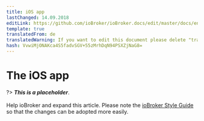 ```yaml
---
title: iOS app
lastChanged: 14.09.2018
editLink: https://github.com/ioBroker/ioBroker.docs/edit/master/docs/en/cloud/iosapp.md
template: true
translatedFrom: de
translatedWarning: If you want to edit this document please delete "translatedFrom" field, elsewise this document will be translated automatically again
hash: VvwiMjONAKca4S5fadvSGV+55zMrhDqN94PSXZjNaG8=
---
```

# The iOS app
?> ***This is a placeholder***.<br><br> Help ioBroker and expand this article. Please note the [ioBroker Style Guide](https://www.iobroker.net/#de/documentation/community/styleguidedoc.md) so that the changes can be adopted more easily.